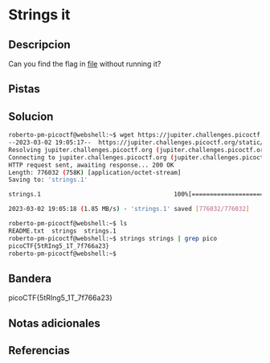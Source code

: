 # Strings it


## Descripcion
Can you find the flag in [file](https://jupiter.challenges.picoctf.org/static/fae9ac5267cd6e44124e559b901df177/strings) without running it?
## Pistas


## Solucion
```bash
roberto-pm-picoctf@webshell:~$ wget https://jupiter.challenges.picoctf.org/static/fae9ac5267cd6e44124e559b901df177/strings
--2023-03-02 19:05:17--  https://jupiter.challenges.picoctf.org/static/fae9ac5267cd6e44124e559b901df177/strings
Resolving jupiter.challenges.picoctf.org (jupiter.challenges.picoctf.org)... 3.131.60.8
Connecting to jupiter.challenges.picoctf.org (jupiter.challenges.picoctf.org)|3.131.60.8|:443... connected.
HTTP request sent, awaiting response... 200 OK
Length: 776032 (758K) [application/octet-stream]
Saving to: 'strings.1'

strings.1                                     100%[=================================================================================================>] 757.84K  1.85MB/s    in 0.4s    

2023-03-02 19:05:18 (1.85 MB/s) - 'strings.1' saved [776032/776032]

roberto-pm-picoctf@webshell:~$ ls      
README.txt  strings  strings.1
roberto-pm-picoctf@webshell:~$ strings strings | grep pico
picoCTF{5tRIng5_1T_7f766a23}
roberto-pm-picoctf@webshell:~$ 
```
## Bandera
picoCTF{5tRIng5_1T_7f766a23}
## Notas adicionales


## Referencias
